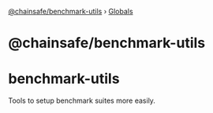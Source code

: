 [@chainsafe/benchmark-utils](README.md) › [Globals](globals.md)

# @chainsafe/benchmark-utils

# benchmark-utils

Tools to setup benchmark suites more easily.
